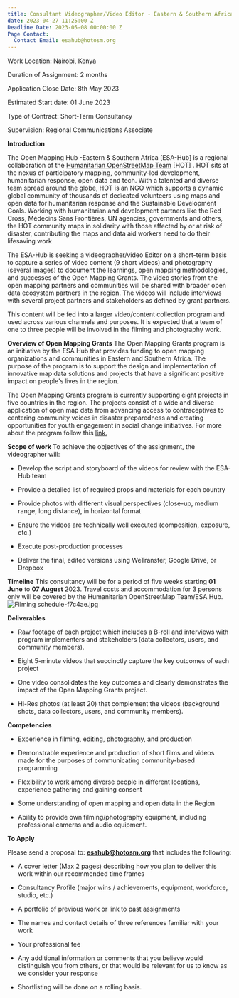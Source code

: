```yaml
---
title: Consultant Videographer/Video Editor - Eastern & Southern Africa
date: 2023-04-27 11:25:00 Z
Deadline Date: 2023-05-08 00:00:00 Z
Page Contact:
  Contact Email: esahub@hotosm.org
---
```


Work Location: Nairobi, Kenya

Duration of Assignment: 2 months

Application Close Date: 8th May 2023

Estimated Start date: 01 June 2023

Type of Contract: Short-Term Consultancy

Supervision:  Regional Communications Associate

**Introduction**

The Open Mapping Hub -Eastern & Southern Africa \[ESA-Hub\] is a regional collaboration of the [Humanitarian OpenStreetMap Team](https://www.hotosm.org/) \[HOT\] . HOT sits at the nexus of participatory mapping, community-led development, humanitarian response, open data and tech. With a talented and diverse team spread around the globe, HOT is an NGO which supports a dynamic global community of thousands of dedicated volunteers using maps and open data for humanitarian response and the Sustainable Development Goals. Working with humanitarian and development partners like the Red Cross, Médecins Sans Frontières, UN agencies, governments and others, the HOT community maps in solidarity with those affected by or at risk of disaster, contributing the maps and data aid workers need to do their lifesaving work

The ESA-Hub is seeking a videographer/video Editor on a short-term basis to capture a series of video content (9 short videos) and photography (several images) to document the learnings, open mapping methodologies, and successes of the Open Mapping Grants.
The video stories from the open mapping partners and communities will be shared with broader open data ecosystem partners in the region. The videos will include interviews with several project partners and stakeholders as defined by grant partners.

This content will be fed into a larger video/content collection program and used across various channels and purposes. It is expected that a team of one to three people will be involved in the filming and photography work.

**Overview of Open Mapping Grants**
The Open Mapping Grants program is an initiative by the ESA Hub that provides funding to open mapping organizations and communities in Eastern and Southern Africa. The purpose of the program is to support the design and implementation of innovative map data solutions and projects that have a significant positive impact on people's lives in the region.

The Open Mapping Grants program is currently supporting eight projects in five countries in the region. The projects consist of a wide and diverse application of open map data from advancing access to contraceptives to centering community voices in disaster preparedness and creating opportunities for youth engagement in social change initiatives.
For more about the program follow this [link.](https://bit.ly/OpenMappingGrantsUpdate)

**Scope of work**
To achieve the objectives of the assignment, the videographer will:

* Develop the script and storyboard of the videos for review with the ESA-Hub team
  

* Provide a detailed list of required props and materials for each country
  

* Provide photos with different visual perspectives (close-up, medium range, long distance), in horizontal format
  

* Ensure the videos are technically well executed (composition, exposure, etc.)
  

* Execute post-production processes
  

* Deliver the final, edited versions using WeTransfer, Google Drive, or Dropbox

**Timeline**
This consultancy will be for a period of five weeks starting **01 June** to **07  August** 2023.
Travel costs and accommodation for 3 persons only will be covered by the Humanitarian OpenStreetMap Team/ESA Hub.
![Filming schedule-f7c4ae.jpg](/uploads/Filming%20schedule-f7c4ae.jpg)

**Deliverables**

* Raw footage of each project which includes a B-roll and interviews with program implementers and stakeholders (data collectors, users, and community members).

* Eight 5-minute videos that succinctly capture the key outcomes of each project

* One video consolidates the key outcomes and clearly demonstrates the impact of the Open Mapping Grants project.

* Hi-Res photos (at least 20) that complement the videos (background shots, data collectors, users, and community members).

**Competencies**

* Experience in filming, editing, photography, and production

* Demonstrable experience and production of short films and videos made for the purposes of communicating community-based programming

* Flexibility to work among diverse people in different locations, experience gathering and gaining consent

* Some understanding of open mapping and open data in the Region

* Ability to provide own filming/photography equipment, including professional cameras and audio equipment.

**To Apply**

Please send a proposal to: **esahub@hotosm.org** that includes the following:

* A cover letter (Max 2 pages) describing how you plan to deliver this work within our recommended time frames

* Consultancy  Profile (major wins / achievements, equipment, workforce, studio, etc.)

* A portfolio of previous work or link to past assignments

* The names and contact details of three references familiar with your work

* Your professional fee

* Any additional information or comments that you believe would distinguish you from others, or that would be relevant for us to know as we consider your response

* Shortlisting will be done on a rolling basis.